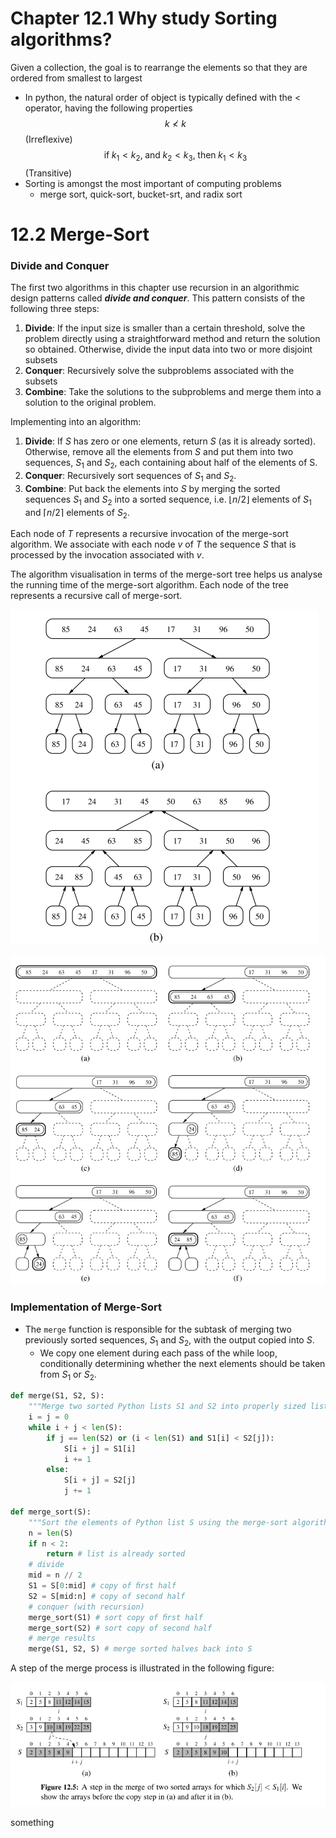 # Chapter 12.1 Why study Sorting algorithms?
Given a collection, the goal is to rearrange the elements so that they are ordered from smallest to largest
- In python, the natural order of object is typically defined with the $<$ operator, having the following properties
$$k \nless k$$ (Irreflexive)
$$ \text{if} \; k_{1} < k_{2}, \; \text{and} \; k_{2} < k_{3}, \; \text{then} \; k_{1} < k_{3} $$ (Transitive)
- Sorting is amongst the most important of computing problems
  - merge sort, quick-sort, bucket-srt, and radix sort
  
# 12.2 Merge-Sort
### Divide and Conquer
The first two algorithms in this chapter use recursion in an algorithmic design patterns called ***divide and conquer***. This pattern consists of the following three steps:
1. **Divide**: If the input size is smaller than a certain threshold, solve the problem directly using a straightforward method and return the solution so obtained. Otherwise, divide the input data into two or more disjoint subsets
2. **Conquer**: Recursively solve the subproblems associated with the subsets
3. **Combine**: Take the solutions to the subproblems and merge them into a solution to the original problem.

Implementing into an algorithm:
1. **Divide**: If $S$ has zero or one elements, return $S$ (as it is already sorted). Otherwise, remove all the elements from $S$ and put them into two sequences, $S_{1}$ and $S_{2}$, each containing about half of the elements of S.
2. **Conquer**: Recursively sort sequences of $S_{1}$ and $S_{2}$.
3. **Combine**: Put back the elements into $S$ by merging the sorted sequences $S_{1}$ and $S_{2}$ into a sorted sequence, i.e. $\lfloor n/2 \rfloor$ elements of $S_{1}$ and $\lceil n/2 \rceil$ elements of $S_{2}$.

Each node of $T$ represents a recursive invocation of the merge-sort algorithm. We associate with each node $v$ of $T$ the sequence $S$ that is processed by the invocation associated with $v$.

The algorithm visualisation in terms of the merge-sort tree helps us analyse the running time of the merge-sort algorithm. Each node of the tree represents a recursive call of merge-sort.

![Alt text](assets/IMG9.png)

![Alt text](assets/IMG10.png)

### Implementation of Merge-Sort
- The ``merge`` function is responsible for the subtask of merging two previously sorted sequences, $S_{1}$ and $S_{2}$, with the output copied into $S$. 
  - We copy one element during each pass of the while loop, conditionally determining whether the next elements should be taken from $S_{1}$ or $S_{2}$.

```python
def merge(S1, S2, S):
    """Merge two sorted Python lists S1 and S2 into properly sized list S"""
    i = j = 0
    while i + j < len(S):
        if j == len(S2) or (i < len(S1) and S1[i] < S2[j]):
            S[i + j] = S1[i]
            i += 1
        else:
            S[i + j] = S2[j]
            j += 1

def merge_sort(S):
    """Sort the elements of Python list S using the merge-sort algorithm."""
    n = len(S)
    if n < 2:
        return # list is already sorted
    # divide
    mid = n // 2
    S1 = S[0:mid] # copy of ﬁrst half
    S2 = S[mid:n] # copy of second half
    # conquer (with recursion)
    merge_sort(S1) # sort copy of ﬁrst half
    merge_sort(S2) # sort copy of second half
    # merge results
    merge(S1, S2, S) # merge sorted halves back into S
```
A step of the merge process is illustrated in the following figure:

![Alt text](assets/IMG11.png)

something